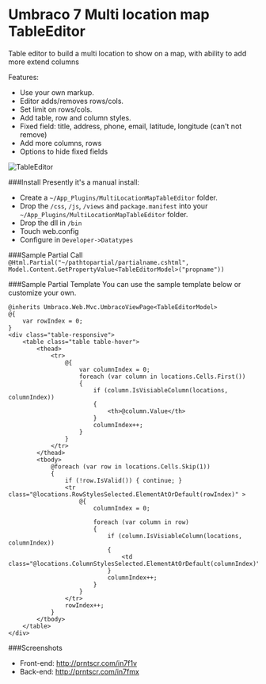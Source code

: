 Umbraco 7 Multi location map TableEditor
===========
Table editor to build a multi location to show on a map, with ability to add more extend columns


Features:
- Use your own markup.
- Editor adds/removes rows/cols.
- Set limit on rows/cols.
- Add table, row and column styles.
- Fixed field: title, address, phone, email, latitude, longitude (can't not remove)
- Add more columns, rows
- Options to hide fixed fields

![TableEditor](https://pbs.twimg.com/media/BouPOV3IYAAHghE.png)

###Install
Presently it's a manual install:

 - Create a `~/App_Plugins/MultiLocationMapTableEditor` folder.
 - Drop the `/css`, `/js`, `/views` and `package.manifest` into your `~/App_Plugins/MultiLocationMapTableEditor` folder.
 - Drop the dll in `/bin`
 - Touch web.config
 - Configure in `Developer->Datatypes`

###Sample Partial Call
`@Html.Partial("~/pathtopartial/partialname.cshtml", Model.Content.GetPropertyValue<TableEditorModel>("propname"))`

###Sample Partial Template
You can use the sample template below or customize your own.

    @inherits Umbraco.Web.Mvc.UmbracoViewPage<TableEditorModel>
    @{
        var rowIndex = 0;
    }
    <div class="table-responsive">
        <table class="table table-hover">
            <thead>
                <tr>
                    @{
                        var columnIndex = 0;
                        foreach (var column in locations.Cells.First())
                        {
                            if (column.IsVisiableColumn(locations, columnIndex))
                            {
                                <th>@column.Value</th>
                            }
                            columnIndex++;
                        }
                    }
                </tr>
            </thead>
            <tbody>
                @foreach (var row in locations.Cells.Skip(1))
                {
                    if (!row.IsValid()) { continue; }
                    <tr class="@locations.RowStylesSelected.ElementAtOrDefault(rowIndex)" >
                        @{
                            columnIndex = 0;

                            foreach (var column in row)
                            {
                                if (column.IsVisiableColumn(locations, columnIndex))
                                {
                                    <td class="@locations.ColumnStylesSelected.ElementAtOrDefault(columnIndex)">@column.Value</td>
                                }
                                columnIndex++;
                            }
                        }
                    </tr>
                    rowIndex++;
                }
            </tbody>
        </table>
    </div>

###Screenshots
- Front-end: http://prntscr.com/in7f1v
- Back-end: http://prntscr.com/in7fmx

